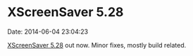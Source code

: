 XScreenSaver 5.28
=================

Date: 2014-06-04 23:04:23

[XScreenSaver 5.28](http://www.jwz.org/xscreensaver/) out now. Minor
fixes, mostly build related.
